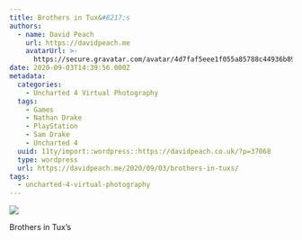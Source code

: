```yaml
---
title: Brothers in Tux&#8217;s
authors:
  - name: David Peach
    url: https://davidpeach.me
    avatarUrl: >-
      https://secure.gravatar.com/avatar/4d7faf5eee1f055a85788c44936b8995eaab6dfb004e7854ec747ccb272e91ee?s=96&d=mm&r=g
date: 2020-09-03T14:39:56.000Z
metadata:
  categories:
    - Uncharted 4 Virtual Photography
  tags:
    - Games
    - Nathan Drake
    - PlayStation
    - Sam Drake
    - Uncharted 4
  uuid: 11ty/import::wordpress::https://davidpeach.co.uk/?p=37068
  type: wordpress
  url: https://davidpeach.me/2020/09/03/brothers-in-tuxs/
tags:
  - uncharted-4-virtual-photography
---
```

[![](/assets/Uncharted™-4_-A-Thiefs-End_202-L9ecuTBtyBjI.jpg)](/assets/Uncharted™-4_-A-Thiefs-End_202-L9ecuTBtyBjI.jpg)

Brothers in Tux’s